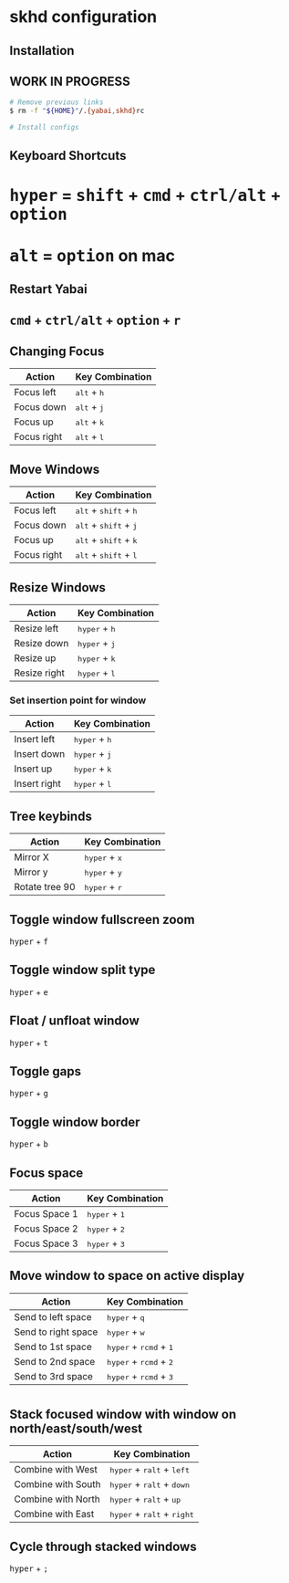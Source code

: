 # skhd configuration

## Installation
## WORK IN PROGRESS

```sh
# Remove previous links
$ rm -f "${HOME}"/.{yabai,skhd}rc

# Install configs
```

## Keyboard Shortcuts

# <kbd>hyper</kbd> = <kbd>shift</kbd> + <kbd>cmd</kbd> + <kbd>ctrl/alt</kbd> + <kbd>option</kbd>
# <kbd>alt</kbd> = <kbd>option</kbd> on mac

## Restart Yabai
## <kbd>cmd</kbd> + <kbd>ctrl/alt</kbd> + <kbd>option</kbd> + <kbd>r</kbd>


## Changing Focus

| Action      | Key Combination               |
| ----------- | ----------------------------- |
| Focus left  | <kbd>alt</kbd> + <kbd>h</kbd> |
| Focus down  | <kbd>alt</kbd> + <kbd>j</kbd> |
| Focus up    | <kbd>alt</kbd> + <kbd>k</kbd> |
| Focus right | <kbd>alt</kbd> + <kbd>l</kbd> |

## Move Windows
| Action      | Key Combination                                  |
| ----------- | ------------------------------------------------ |
| Focus left  | <kbd>alt</kbd> + <kbd>shift</kbd> + <kbd>h</kbd> |
| Focus down  | <kbd>alt</kbd> + <kbd>shift</kbd> + <kbd>j</kbd> |
| Focus up    | <kbd>alt</kbd> + <kbd>shift</kbd> + <kbd>k</kbd> |
| Focus right | <kbd>alt</kbd> + <kbd>shift</kbd> + <kbd>l</kbd> |

## Resize Windows

| Action       | Key Combination                 |
| ------------ | ------------------------------- |
| Resize left  | <kbd>hyper</kbd> + <kbd>h</kbd> |
| Resize down  | <kbd>hyper</kbd> + <kbd>j</kbd> |
| Resize up    | <kbd>hyper</kbd> + <kbd>k</kbd> |
| Resize right | <kbd>hyper</kbd> + <kbd>l</kbd> |

### Set insertion point for window
| Action       | Key Combination                 |
| ------------ | ------------------------------- |
| Insert left  | <kbd>hyper</kbd> + <kbd>h</kbd> |
| Insert down  | <kbd>hyper</kbd> + <kbd>j</kbd> |
| Insert up    | <kbd>hyper</kbd> + <kbd>k</kbd> |
| Insert right | <kbd>hyper</kbd> + <kbd>l</kbd> |

## Tree keybinds
| Action         | Key Combination                 |
| -------------- | ------------------------------- |
| Mirror X       | <kbd>hyper</kbd> + <kbd>x</kbd> |
| Mirror y       | <kbd>hyper</kbd> + <kbd>y</kbd> |
| Rotate tree 90 | <kbd>hyper</kbd> + <kbd>r</kbd> |


## Toggle window fullscreen zoom
<kbd>hyper</kbd> + <kbd>f</kbd>

## Toggle window split type
<kbd>hyper</kbd> + <kbd>e</kbd>

## Float / unfloat window
<kbd>hyper</kbd> + <kbd>t</kbd>

## Toggle gaps
<kbd>hyper</kbd> + <kbd>g</kbd>

## Toggle window border
<kbd>hyper</kbd> + <kbd>b</kbd>

## Focus space

| Action        | Key Combination                 |
| ------------- | ------------------------------- |
| Focus Space 1 | <kbd>hyper</kbd> + <kbd>1</kbd> |
| Focus Space 2 | <kbd>hyper</kbd> + <kbd>2</kbd> |
| Focus Space 3 | <kbd>hyper</kbd> + <kbd>3</kbd> |

## Move window to space on active display

| Action              | Key Combination                                    |
| ------------------- | -------------------------------------------------- |
| Send to left space  | <kbd>hyper</kbd> + <kbd>q</kbd>                    |
| Send to right space | <kbd>hyper</kbd> + <kbd>w</kbd>                    |
| Send to 1st space   | <kbd>hyper</kbd> + <kbd>rcmd</kbd>  + <kbd>1</kbd> |
| Send to 2nd space   | <kbd>hyper</kbd> + <kbd>rcmd</kbd>  + <kbd>2</kbd> |
| Send to 3rd space   | <kbd>hyper</kbd> + <kbd>rcmd</kbd> + <kbd>3</kbd>  |
#

## Stack focused window with window on north/east/south/west

| Action             | Key Combination                                       |
| ------------------ | ----------------------------------------------------- |
| Combine with West  | <kbd>hyper</kbd> + <kbd>ralt</kbd> + <kbd>left</kbd>  |
| Combine with South | <kbd>hyper</kbd> + <kbd>ralt</kbd> + <kbd>down</kbd>  |
| Combine with North | <kbd>hyper</kbd> + <kbd>ralt</kbd> + <kbd>up</kbd>    |
| Combine with East  | <kbd>hyper</kbd> + <kbd>ralt</kbd> + <kbd>right</kbd> |

## Cycle through stacked windows
<kbd>hyper</kbd> + <kbd>;</kbd>